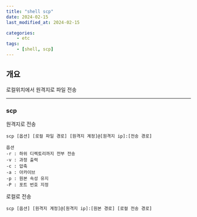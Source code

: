 ```yaml
---
title: "shell scp"
date: 2024-02-15
last_modified_at: 2024-02-15

categories:
    - etc
tags:
    - [shell, scp]
---
```

## 개요
로컬위치에서 원격지로 파일 전송
***
### scp

원격지로 전송
```
scp [옵션] [로컬 파일 경로] [원격지 계정]@[원격지 ip]:[전송 경로]

옵션
-r : 하위 디렉토리까지 전부 전송
-v : 과정 출력
-c : 압축
-a : 아카이브
-p : 원본 속성 유지
-P : 포트 번호 지정
```

로컬로 전송
```
scp [옵션] [원격지 계정]@[원격지 ip]:[원본 경로] [로컬 전송 경로]
```